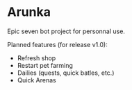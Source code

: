 # Arunka

Epic seven bot project for personnal use.

Planned features (for release v1.0):
 - Refresh shop
 - Restart pet farming
 - Dailies (quests, quick batles, etc.)
 - Quick Arenas